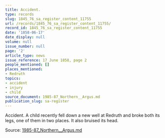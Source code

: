 ```yaml
---
title: Accident.
type: records
slug: 1845_76_sa_register_content_11755
url: /records/1845_76_sa_register_content_11755/
record_id: 1845_76_sa_register_content_11755
date: '1858-06-17'
date_display: null
volume: null
issue_number: null
page: '2'
article_type: news
issue_reference: 17 June 1858, page 2
people_mentioned: []
places_mentioned:
- Redruth
topics:
- accident
- injury
- child
source_document: 1985-87_Northern__Argus.md
publication_slug: sa-register
---
```


Accident.  A child recently fell down a new well at Redruth and broke both its legs, one of them in two places.  It also bruised its head.

Source: [1985-87_Northern__Argus.md](/downloads/markdown/1985-87_Northern__Argus.md)
